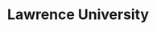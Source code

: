 ---
title: Lawrence University
slug: "lawrence-university"
type: "school"
start_date: "1996-08-01"
tags: []
---
